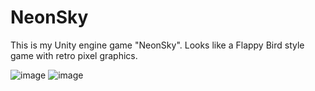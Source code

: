 # NeonSky

This is my Unity engine game "NeonSky".
Looks like a Flappy Bird style game with retro pixel graphics.

![image](https://user-images.githubusercontent.com/104521859/173931746-bcb02588-3e33-4f0e-81f8-bf9dfb7b14e6.png)
![image](https://user-images.githubusercontent.com/104521859/173931884-55762e0c-e96c-42c7-8aa7-7c97cf963e25.png)
